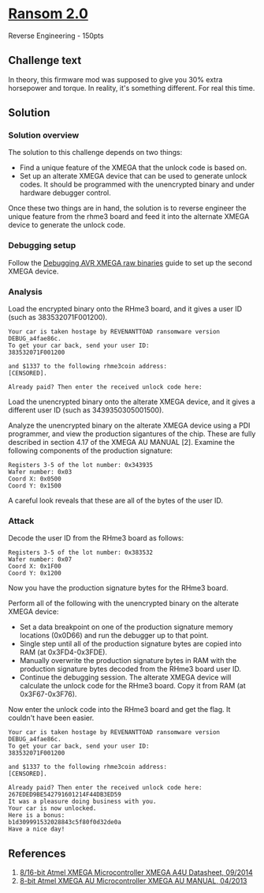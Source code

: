 # [Ransom 2.0](https://rhme.riscure.com/3/challenge?id=22)

Reverse Engineering - 150pts

## Challenge text

In theory, this firmware mod was supposed to give you 30% extra horsepower and torque. In reality, it's something different. For real this time.

## Solution

### Solution overview

The solution to this challenge depends on two things:
* Find a unique feature of the XMEGA that the unlock code is based on.
* Set up an alterate XMEGA device that can be used to generate unlock codes.  It should be programmed with the unencrypted binary and under hardware debugger control.

Once these two things are in hand, the solution is to reverse engineer the unique feature from the rhme3 board and feed it into the alternate XMEGA device to generate the unlock code.

### Debugging setup

Follow the [Debugging AVR XMEGA raw binaries](../Preparation/debugging_raw_binaries.md) guide to set up the second XMEGA device.

### Analysis

Load the encrypted binary onto the RHme3 board, and it gives a user ID (such as 383532071F001200).

	Your car is taken hostage by REVENANTTOAD ransomware version DEBUG_a4fae86c.
	To get your car back, send your user ID:
	383532071F001200

	and $1337 to the following rhme3coin address:
	[CENSORED].

	Already paid? Then enter the received unlock code here:

Load the unencrypted binary onto the alterate XMEGA device, and it gives a different user ID (such as 3439350305001500).

Analyze the unencrypted binary on the alterate XMEGA device using a PDI programmer, and view the production sigantures of the chip.  These are fully described in section 4.17 of the XMEGA AU MANUAL [2].  Examine the following components of the production signature:

	Registers 3-5 of the lot number: 0x343935
	Wafer number: 0x03
	Coord X: 0x0500
	Coord Y: 0x1500

A careful look reveals that these are all of the bytes of the user ID.

### Attack

Decode the user ID from the RHme3 board as follows:

	Registers 3-5 of the lot number: 0x383532
	Wafer number: 0x07
	Coord X: 0x1F00
	Coord Y: 0x1200

Now you have the production signature bytes for the RHme3 board.

Perform all of the following with the unencrypted binary on the alterate XMEGA device:
* Set a data breakpoint on one of the production signature memory locations (0x0D66) and run the debugger up to that point.
* Single step until all of the production signature bytes are copied into RAM (at 0x3FD4-0x3FDE).
* Manually overwrite the production signature bytes in RAM with the production signature bytes decoded from the RHme3 board user ID.
* Continue the debugging session.  The alterate XMEGA device will calculate the unlock code for the RHme3 board.  Copy it from RAM (at 0x3F67-0x3F76).

Now enter the unlock code into the RHme3 board and get the flag.  It couldn't have been easier.

	Your car is taken hostage by REVENANTTOAD ransomware version DEBUG_a4fae86c.
	To get your car back, send your user ID:
	383532071F001200

	and $1337 to the following rhme3coin address:
	[CENSORED].

	Already paid? Then enter the received unlock code here:
	267EDED9BE542791601214F44DB3ED59
	It was a pleasure doing business with you.
	Your car is now unlocked.
	Here is a bonus:
	b1d309991532028843c5f80f0d32de0a
	Have a nice day!

## References

1. [8/16-bit Atmel XMEGA Microcontroller XMEGA A4U Datasheet, 09/2014](http://ww1.microchip.com/downloads/en/DeviceDoc/Atmel-8387-8-and16-bit-AVR-Microcontroller-XMEGA-A4U_Datasheet.pdf)
2. [8-bit Atmel XMEGA AU Microcontroller XMEGA AU MANUAL, 04/2013](http://ww1.microchip.com/downloads/en/DeviceDoc/Atmel-8331-8-and-16-bit-AVR-Microcontroller-XMEGA-AU_Manual.pdf)
